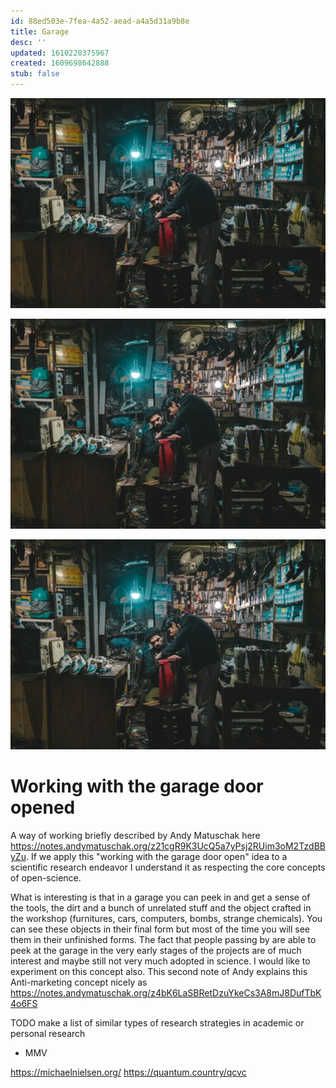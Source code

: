 ```yaml
---
id: 88ed503e-7fea-4a52-aead-a4a5d31a9b8e
title: Garage
desc: ''
updated: 1610220375967
created: 1609698642888
stub: false
---
```



![](/assets/images/2021-01-03-19-44-16.png)

![](./assets/images/2021-01-03-19-44-16.png)

![](assets/images/2021-01-03-19-44-16.png)

# Working with the garage door opened

A way of working briefly described by Andy Matuschak here https://notes.andymatuschak.org/z21cgR9K3UcQ5a7yPsj2RUim3oM2TzdBByZu. If we apply this "working with the garage door open" idea to a scientific research endeavor I understand it as respecting the core concepts of open-science.

What is interesting is that in a garage you can peek in and get a sense of the tools, the dirt and a bunch of unrelated stuff and the object crafted in the workshop (furnitures, cars, computers, bombs, strange chemicals). You can see these objects in their final form but most of the time you will see them in their unfinished forms. The fact that people passing by are able to peek at the garage in the very early stages of the projects are of much interest and maybe still not very much adopted in science. I would like to experiment on this concept also. This second note of Andy explains this Anti-marketing concept nicely as https://notes.andymatuschak.org/z4bK6LaSBRetDzuYkeCs3A8mJ8DufTbK4o6FS


TODO make a list of similar types of research strategies in academic or personal research 
- MMV 



https://michaelnielsen.org/
https://quantum.country/qcvc



